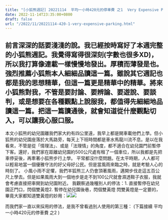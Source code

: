 ```yaml
---
title: "[小狐熊週記] 20221114  平均一小時420元的停車費 之1  Very Expensive Parking Fees -1"
date: 2022-11-14T23:35:00+0800
draft: false
url: "/2022/11/20221114-420-1-very-expensive-parking.html"
---
```


前言深深的話要淺淺的說。我已經按時寫好了本週完整的小狐熊週記。我覺得寫得很深刻(字數也很多XD)，所以我打算像連載一樣慢慢地發出。厚積而薄發是也。
強烈推薦小狐熊本人細細品讀這一篇。雖說其它週記也都是我的思想精華，但這一篇更是精華中的精華。將來小狐熊對我，不管是要討論、要辨論、要遊說、要談判，或是想要在各種觀點上說服我，都值得先細細地品讀這一篇。把這一篇讀通後，就會知道從什麼觀點切入，可以讓我心服口服。
--
本文小狐熊的幼兒園離我們家大約有四公里遠，我早上都是開車載他們上學。但小狐熊的幼兒園座落於大馬路旁，每天上下班時間都是車水馬龍川流不息。是以在我看來，不管是從「情理法」、或是「法理情」的角度，都不適合在幼兒園門前暫停下客。還好，我們家在距離幼兒園約500公尺處有租了一個車位，所以我都是先把車停妥後，再牽著小狐熊步行上學。
平常都沒什麼問題。在太平時期，人人都可以輕易地當一個優雅守法的好父母好公民。但是當風雨來臨之時，就是考驗人心的時刻了。
小風小雨不足懼，我們羊狐熊三人仍會頂著風雨，邁開步伐走這五百公尺上學去。但是如果風雨大到一個地步是走不到100公尺就會濕透鞋子衣服，我就會考慮直接把車開到幼兒園附近。
我觀察過幾種別人的停法：1. 直接暫停在幼兒園正門口，閃個雙黃燈2. 暫停在幼兒園後巷，閃個雙黃燈
閃雙黃燈是一定要的，畢竟大家都知道雙黃燈的妙用：![](https://blogger.googleusercontent.com/img/a/AVvXsEgsgnUlFbk7qhffiS0gwZh4lrChRlHhcpXipqOgT8rWORPdZppLTFEpx8U0IvPKbQrh461X6TAsE4O1LfD6XSp_sUmAjeninnicEpgtUcXbW9zN9FzUfAuIRfjMFMmotbObWEBM0Jc76aClLE4I6T2fgR6Kn3og-g7ANNeYMwY8oTvS6Sd7YSUZUhq_=w290-h400)![](https://blogger.googleusercontent.com/img/a/AVvXsEhqFtfQOOBwT2qi7devsC8Mxb2IR24WoNUfxFOGSSs33MrP6uJUMAKqI0bj1BORIJcZOs_K0j0eXk3-PQJHZY17DwA7NjPJZHXqN6hwqjyGMTaLKoGFw2GJ8pkjeAUQL-WdcrEg92J33Pm9DNlj5uF7NjeQdjiZvVJSvLLu37-Cz2o5FPPd4wJXwD46=w320-h320)

而我們家一直以來採用的停法，是我不曾看過別人使用的第三種：
(下篇接續 平均一小時420元的停車費 之2 )
